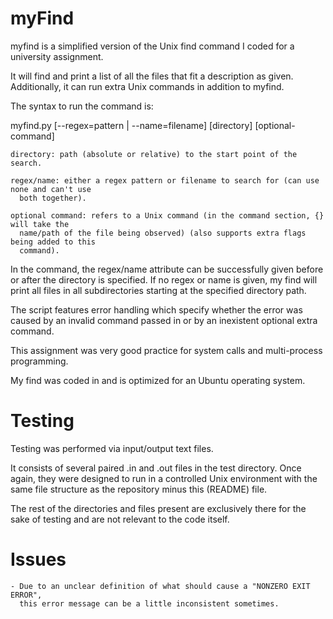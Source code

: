 # myFind

  myfind is a simplified version of the Unix find command I coded for a university
assignment.

  It will find and print a list of all the files that fit a description as given.
Additionally, it can run extra Unix commands in addition to myfind.

The syntax to run the command is:

  myfind.py [--regex=pattern | --name=filename] [directory] [optional-command]
  
    directory: path (absolute or relative) to the start point of the search.

    regex/name: either a regex pattern or filename to search for (can use none and can't use
      both together).

    optional command: refers to a Unix command (in the command section, {} will take the
      name/path of the file being observed) (also supports extra flags being added to this
      command).

  In the command, the regex/name attribute can be successfully given before or after the
directory is specified. If no regex or name is given, my find will print all files in all
subdirectories starting at the specified directory path.

  The script features error handling which specify whether the error was caused by an invalid
command passed in or by an inexistent optional extra command.

  This assignment was very good practice for system calls and multi-process programming.

  My find was coded in and is optimized for an Ubuntu operating system.

# Testing

  Testing was performed via input/output text files.

  It consists of several paired .in and .out files in the test directory. Once
again, they were designed to run in a controlled Unix environment with the same
file structure as the repository minus this (README) file.

  The rest of the directories and files present are exclusively there for the
sake of testing and are not relevant to the code itself. 


# Issues

    - Due to an unclear definition of what should cause a "NONZERO EXIT ERROR",
      this error message can be a little inconsistent sometimes.
